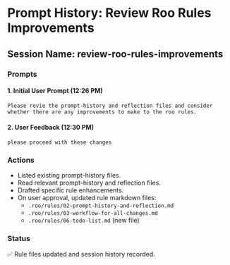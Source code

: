 # Prompt History: Review Roo Rules Improvements

## Session Name: review-roo-rules-improvements

### Prompts

#### 1. Initial User Prompt (12:26 PM)
```
Please revie the prompt-history and reflection files and consider whether there are any improvements to make to the roo rules.
```

#### 2. User Feedback (12:30 PM)
```
please proceed with these changes
```

### Actions

- Listed existing prompt-history files.
- Read relevant prompt-history and reflection files.
- Drafted specific rule enhancements.
- On user approval, updated rule markdown files:
  - `.roo/rules/02-prompt-history-and-reflection.md`
  - `.roo/rules/03-workflow-for-all-changes.md`
  - `.roo/rules/06-todo-list.md` (new file)

### Status

✅ Rule files updated and session history recorded.
